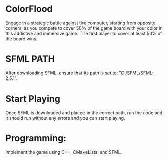 # ColorFlood
Engage in a strategic battle against the computer, starting from opposite corners, as you compete to cover 50% of the game board with your color in this addictive and immersive game. The first player to cover at least 50% of the board wins.

# SFML PATH
After downloading SFML, ensure that its path is set to: "C:/SFML/SFML-2.5.1".

# Start Playing
Once SFML is downloaded and placed in the correct path, run the code and it should run without any errors and you can start playing.

# Programming:
Implement the game using C++, CMakeLists, and SFML.
